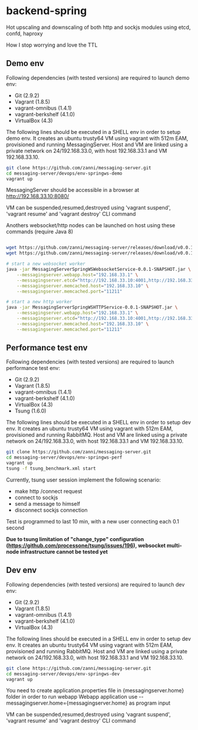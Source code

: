 # backend-spring

Hot upscaling and downscaling of both http and sockjs modules using etcd, confd, haproxy

How I stop worrying and love the TTL

## Demo env

Following dependencies (with tested versions) are required to launch demo env:
 - Git (2.9.2)
 - Vagrant (1.8.5)
 - vagrant-omnibus (1.4.1)
 - vagrant-berkshelf (4.1.0)
 - VirtualBox (4.3)

The following lines should be executed in a SHELL env in order to setup demo env. It creates an ubuntu trusty64 VM using vagrant with 512m EAM, provisioned and running MessagingServer. Host and VM are linked using a private network on 24/192.168.33.0, with host 192.168.33.1 and VM 192.168.33.10.

```sh
git clone https://github.com/zanni/messaging-server.git
cd messaging-server/devops/env-springws-demo
vagrant up
```

MessagingServer should be accessible in a browser at http://192.168.33.10:8080/

VM can be suspended,resumed,destroyed using 'vagrant suspend', 'vagrant resume' and 'vagrant destroy' CLI command

Anothers websocket/http nodes can be launched on host using these commands (require Java 8)

```sh

wget https://github.com/zanni/messaging-server/releases/download/v0.0.1-SNAPSHOT/MessagingServerSpringWSWebsocketService-0.0.1-SNAPSHOT.jar
wget https://github.com/zanni/messaging-server/releases/download/v0.0.1-SNAPSHOT/MessagingServerSpringWSHTTPService-0.0.1-SNAPSHOT.jar

# start a new websocket worker
java -jar MessagingServerSpringWSWebsocketService-0.0.1-SNAPSHOT.jar \
	--messagingserver.webapp.host="192.168.33.1" \
	--messagingserver.etcd="http://192.168.33.10:4001,http://192.168.33.10001,http://192.168.33.10:6001" \
	--messagingserver.memcached.host="192.168.33.10" \
	--messagingserver.memcached.port="11211"

# start a new http worker
java -jar MessagingServerSpringWSHTTPService-0.0.1-SNAPSHOT.jar \
	--messagingserver.webapp.host="192.168.33.1" \
	--messagingserver.etcd="http://192.168.33.10:4001,http://192.168.33.10001,http://192.168.33.10:6001" \
	--messagingserver.memcached.host="192.168.33.10" \
	--messagingserver.memcached.port="11211"
```

## Performance test env

Following dependencies (with tested versions) are required to launch performance test env:
 - Git (2.9.2)
 - Vagrant (1.8.5)
 - vagrant-omnibus (1.4.1)
 - vagrant-berkshelf (4.1.0)
 - VirtualBox (4.3)
 - Tsung (1.6.0)

The following lines should be executed in a SHELL env in order to setup dev env. It creates an ubuntu trusty64 VM using vagrant with 512m EAM, provisioned and running RabbitMQ. Host and VM are linked using a private network on 24/192.168.33.0, with host 192.168.33.1 and VM 192.168.33.10.

```sh
git clone https://github.com/zanni/messaging-server.git
cd messaging-server/devops/env-springws-perf
vagrant up
tsung -f tsung_benchmark.xml start
```

Currently, tsung user session implement the following scenario:
- make http /connect request
- connect to sockjs
- send a message to himself
- disconnect sockjs connection

Test is programmed to last 10 min, with a new user connecting each 0.1 second

**Due to tsung limitation of "change_type" configuration (https://github.com/processone/tsung/issues/196), websocket multi-node infrastructure cannot be tested yet**

## Dev env

Following dependencies (with tested versions) are required to launch dev env:
 - Git (2.9.2)
 - Vagrant (1.8.5)
 - vagrant-omnibus (1.4.1)
 - vagrant-berkshelf (4.1.0)
 - VirtualBox (4.3)

The following lines should be executed in a SHELL env in order to setup dev env. It creates an ubuntu trusty64 VM using vagrant with 512m EAM, provisioned and running RabbitMQ. Host and VM are linked using a private network on 24/192.168.33.0, with host 192.168.33.1 and VM 192.168.33.10.

```sh
git clone https://github.com/zanni/messaging-server.git
cd messaging-server/devops/env-springws-dev
vagrant up
```

You need to create application.properties file in {messagingserver.home} folder in order to run webapp
Webapp application use --messagingserver.home={messagingserver.home} as program input

VM can be suspended,resumed,destroyed using 'vagrant suspend', 'vagrant resume' and 'vagrant destroy' CLI command